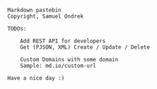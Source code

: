 
	Markdown pastebin
	Copyright, Samuel Ondrek
	
	TODOs:
	
		Add REST API for developers
		Get (PJSON, XML) Create / Update / Delete
		
		Custom Domains with some domain
		Sample: md.io/custom-url
		
	Have a nice day :)